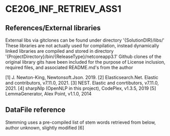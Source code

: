 # CE206_INF_RETRIEV_ASS1

## References/External libraries  
External libs via gitclones can be found under directory '{SolutionDIR}/libs/'
These libraries are not actually used for compilation, instead dynamically linked libraries are compiled and stored in directory '{ProjectDirectory}/bin/{ReleaseType}/netcoreapp3.1'
Github clones of the original library gits have been included for the purpose of License inclusion, required files, and associated README.md's from the author

[1] J. Newton-King, Newtonsoft.Json. 2019.
[2] Elasticsearch.Net. Elastic and contributors, v7.11.0, 2021.
[3] NEST. Elastic and conrtibutors, v7.11.0, 2021.
[4] sharpNlp (OpenNLP in this project), CodePlex, v1.3.5, 2019
[5] LemmaGenerator, Alex Point, v1.1.0, 2014

## DataFile reference
Stemming uses a pre-compiled list of stem words retrieved from below, author unknown, slightly modified
[6]